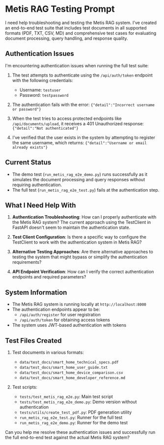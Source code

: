 # Metis RAG Testing Prompt

I need help troubleshooting and testing the Metis RAG system. I've created an end-to-end test suite that includes test documents in all supported formats (PDF, TXT, CSV, MD) and comprehensive test cases for evaluating document processing, query handling, and response quality.

## Authentication Issues

I'm encountering authentication issues when running the full test suite:

1. The test attempts to authenticate using the `/api/auth/token` endpoint with the following credentials:
   - Username: `testuser`
   - Password: `testpassword`

2. The authentication fails with the error: `{"detail":"Incorrect username or password"}`

3. When the test tries to access protected endpoints like `/api/documents/upload`, it receives a 401 Unauthorized response: `{"detail":"Not authenticated"}`

4. I've verified that the user exists in the system by attempting to register the same username, which returns: `{"detail":"Username or email already exists"}`

## Current Status

- The demo test (`run_metis_rag_e2e_demo.py`) runs successfully as it simulates the document processing and query responses without requiring authentication.
- The full test (`run_metis_rag_e2e_test.py`) fails at the authentication step.

## What I Need Help With

1. **Authentication Troubleshooting**: How can I properly authenticate with the Metis RAG system? The current approach using the TestClient in FastAPI doesn't seem to maintain the authentication state.

2. **Test Client Configuration**: Is there a specific way to configure the TestClient to work with the authentication system in Metis RAG?

3. **Alternative Testing Approaches**: Are there alternative approaches to testing the system that might bypass or simplify the authentication requirements?

4. **API Endpoint Verification**: How can I verify the correct authentication endpoints and required parameters?

## System Information

- The Metis RAG system is running locally at `http://localhost:8000`
- The authentication endpoints appear to be:
  - `/api/auth/register` for user registration
  - `/api/auth/token` for obtaining access tokens
- The system uses JWT-based authentication with tokens

## Test Files Created

1. Test documents in various formats:
   - `data/test_docs/smart_home_technical_specs.pdf`
   - `data/test_docs/smart_home_user_guide.txt`
   - `data/test_docs/smart_home_device_comparison.csv`
   - `data/test_docs/smart_home_developer_reference.md`

2. Test scripts:
   - `tests/test_metis_rag_e2e.py`: Main test script
   - `tests/test_metis_rag_e2e_demo.py`: Demo version without authentication
   - `tests/utils/create_test_pdf.py`: PDF generation utility
   - `run_metis_rag_e2e_test.py`: Runner for the full test
   - `run_metis_rag_e2e_demo.py`: Runner for the demo test

Can you help me resolve these authentication issues and successfully run the full end-to-end test against the actual Metis RAG system?